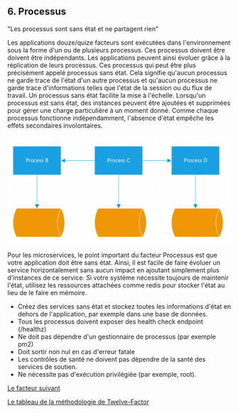 ## 6. Processus

"Les processus sont sans état et ne partagent rien"

Les applications douze/quize facteurs sont exécutées dans l'environnement sous la forme d'un ou de plusieurs processus. Ces processus doivent être doivent être indépendants. Les applications peuvent ainsi évoluer grâce à la réplication de leurs processus. Ces processus qui peut être plus précisément appelé processus sans état. Cela signifie qu'aucun processus ne garde trace de l'état d'un autre processus et qu'aucun processus ne garde trace d'informations telles que l'état de la session ou du flux de travail. Un processus sans état facilite la mise à l'échelle. Lorsqu'un processus est sans état, des instances peuvent être ajoutées et supprimées pour gérer une charge particulière à un moment donné. Comme chaque processus fonctionne indépendamment, l'absence d'état empêche les effets secondaires involontaires.

![](../images/processus.png)

Pour les microservices, le point important du facteur Processus est que votre application doit être sans état. Ainsi, il est facile de faire évoluer un service horizontalement sans aucun impact en ajoutant simplement plus d'instances de ce service. Si votre système nécessite toujours de maintenir l'état, utilisez les ressources attachées comme redis pour stocker l'état au lieu de le faire en mémoire.

- Créez des services sans état et stockez toutes les informations d'état en dehors de l'application, par exemple dans une base de données.
- Tous les processus doivent exposer des health check endpoint (/healthz)
- Ne doit pas dépendre d'un gestionnaire de processus (par exemple pm2)
- Doit sortir non nul en cas d'erreur fatale
- Les contrôles de santé ne doivent pas dépendre de la santé des services de soutien.
- Ne nécessite pas d'exécution privilégiée (par exemple, root).


[Le facteur suivant](./liaison_port.md)

[Le tableau de la méthodologie de Twelve-Factor](../README.md)